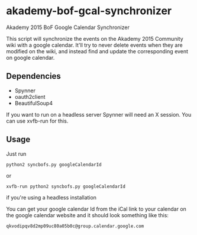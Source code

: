 # akademy-bof-gcal-synchronizer
Akademy 2015 BoF Google Calendar Synchronizer

This script will synchronize the events on the Akademy 2015 Community wiki with a google calendar. It'll try to never delete events when they are modified on the wiki, and instead find and update the corresponding event on google calendar.

## Dependencies
* Spynner
* oauth2client
* BeautifulSoup4

If you want to run on a headless server Spynner will need an X session. You can use xvfb-run for this.

## Usage
Just run

    python2 syncbofs.py googleCalendarId
  
or

    xvfb-run python2 syncbofs.py googleCalendarId

if you're using a headless installation

You can get your google calendar Id from the iCal link to your calendar on the google calendar website and it should look something like this:

    qkvodipqv8d2mp09uc80a05b0c@group.calendar.google.com
